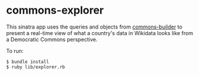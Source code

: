 # commons-explorer

This sinatra app uses the queries and objects from [commons-builder](https://github.com/everypolitician/commons-builder) to present a real-time view of what a country's data in Wikidata looks like from a Democratic Commons perspective.

To run:

    $ bundle install
    $ ruby lib/explorer.rb
